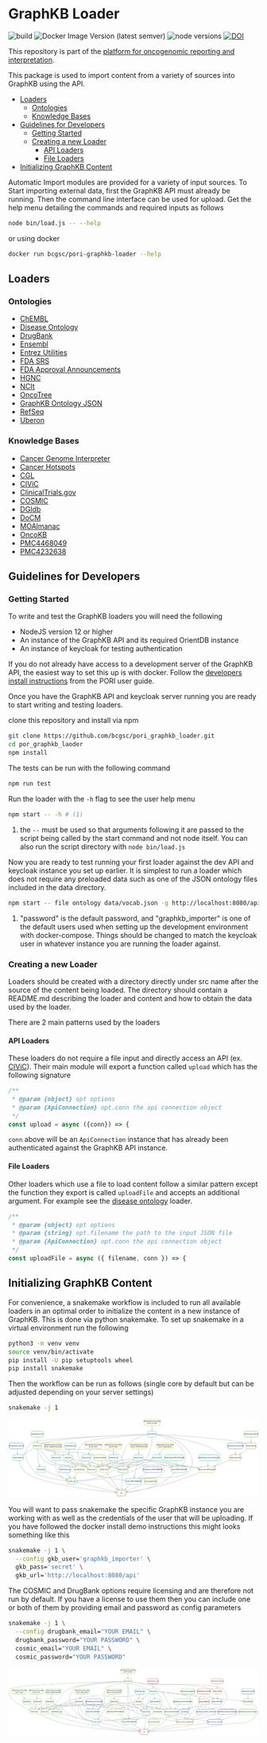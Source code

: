 # GraphKB Loader

![build](https://github.com/bcgsc/pori_graphkb_loader/workflows/build/badge.svg?branch=master) ![Docker Image Version (latest semver)](https://img.shields.io/docker/v/bcgsc/pori-graphkb-loader?label=docker%20image) ![node versions](https://img.shields.io/badge/node-12%20%7C%2014-blue) [![DOI](https://zenodo.org/badge/DOI/10.5281/zenodo.5737732.svg)](https://doi.org/10.5281/zenodo.5737732)

This repository is part of the [platform for oncogenomic reporting and interpretation](https://github.com/bcgsc/pori).

This package is used to import content from a variety of sources into GraphKB using the API.

- [Loaders](#loaders)
  - [Ontologies](#ontologies)
  - [Knowledge Bases](#knowledge-bases)
- [Guidelines for Developers](#guidelines-for-developers)
  - [Getting Started](#getting-started)
  - [Creating a new Loader](#creating-a-new-loader)
    - [API Loaders](#api-loaders)
    - [File Loaders](#file-loaders)
- [Initializing GraphKB Content](#initializing-graphkb-content)

Automatic Import modules are provided for a variety of input sources. To Start importing external data, first the GraphKB API
must already be running. Then the command line interface can be used for upload. Get the help menu
detailing the commands and required inputs as follows

```bash
node bin/load.js -- --help
```

or using docker

```bash
docker run bcgsc/pori-graphkb-loader --help
```

## Loaders

### Ontologies

- [ChEMBL](./src/chembl)
- [Disease Ontology](./src/diseaseOntology)
- [DrugBank](./src/drugbank)
- [Ensembl](./src/ensembl)
- [Entrez Utilities](./src/entrez)
- [FDA SRS](./src/fdaSrs)
- [FDA Approval Announcements](./src/fdaApprovals)
- [HGNC](./src/hgnc)
- [NCIt](./src/ncit)
- [OncoTree](./src/oncotree)
- [GraphKB Ontology JSON](./src/ontology)
- [RefSeq](./src/refseq)
- [Uberon](./src/uberon)

### Knowledge Bases

- [Cancer Genome Interpreter](./src/cancergenomeinterpreter)
- [Cancer Hotspots](./src/cancerhotspots)
- [CGL](./src/cgl)
- [CIViC](./src/civic)
- [ClinicalTrials.gov](./src/clinicaltrialsgov)
- [COSMIC](./src/cosmic)
- [DGIdb](./src/dgidb)
- [DoCM](./src/docm)
- [MOAlmanac](./src/moa)
- [OncoKB](./src/oncokb)
- [PMC4468049](./src/PMC4468049)
- [PMC4232638](./src/PMC4232638)

## Guidelines for Developers

### Getting Started

To write and test the GraphKB loaders you will need the following

- NodeJS version 12 or higher
- An instance of the GraphKB API and its required OrientDB instance
- An instance of keycloak for testing authentication

If you do not already have access to a development server of the GraphKB API, the easiest way to set this up is with docker. Follow the [developers install instructions](https://bcgsc.github.io/pori/developer_reference/getting_started) from the PORI user guide.

Once you have the GraphKB API and keycloak server running you are ready to start writing and testing loaders.

clone this repository and install via npm

```bash
git clone https://github.com/bcgsc/pori_graphkb_loader.git
cd por_graphkb_laoder
npm install
```

The tests can be run with the following command

```bash
npm run test
```

Run the loader with the `-h` flag to see the user help menu

```bash
npm start -- -h # (1)
```

1. the `--` must be used so that arguments following it are passed to the script being called by the start command and not node itself. You can also run the script directory with `node bin/load.js`

Now you are ready to test running your first loader against the dev API and keycloak instance you set up earlier. It is simplest to run a loader which does not require any preloaded data such as one of the JSON ontology files included in the data directory.

```bash
npm start -- file ontology data/vocab.json -g http://localhost:8080/api -u graphkb_importer -p password # (1)
```

1. "password" is the default password, and "graphkb_importer" is one of the default users used when setting up the development environment with docker-compose. Things should be changed to match the keycloak user in whatever instance you are running the loader against.

### Creating a new Loader

Loaders should be created with a directory directly under src name after the source of the content
being loaded. The directory should contain a README.md describing the loader and content and how
to obtain the data used by the loader.

There are 2 main patterns used by the loaders

#### API Loaders

These loaders do not require a file input and directly access an API (ex. [CIViC](./src/civic)).
Their main module will export a function called `upload` which has the following signature

```js
/**
 * @param {object} opt options
 * @param {ApiConnection} opt.conn the api connection object
 */
const upload = async ({conn}) => {
```

`conn` above will be an `ApiConnection` instance that has already been authenticated against the
GraphKB API instance.

#### File Loaders

Other loaders which use a file to load content follow a similar pattern except the function they
export is called `uploadFile` and accepts an additional argument. For example see the [disease ontology](./src/diseaseOntology) loader.

```js
/**
 * @param {object} opt options
 * @param {string} opt.filename the path to the input JSON file
 * @param {ApiConnection} opt.conn the api connection object
 */
const uploadFile = async ({ filename, conn }) => {
```

## Initializing GraphKB Content

For convenience, a snakemake workflow is included to run all available loaders in an optimal order
to initialize the content in a new instance of GraphKB. This is done via python snakemake. To set
up snakemake in a virtual environment run the following

```bash
python3 -m venv venv
source venv/bin/activate
pip install -U pip setuptools wheel
pip install snakemake
```

Then the workflow can be run as follows (single core by default but can be adjusted depending on
your server settings)

```bash
snakemake -j 1
```

![default workflow](./docs/basic_workflow.png)

You will want to pass snakemake the specific GraphKB instance you are working with as well as the credentials of the user that will be uploading. If you have followed the docker install demo instructions this might looks something like this

```bash
snakemake -j 1 \
  --config gkb_user='graphkb_importer' \
  gkb_pass='secret' \
  gkb_url='http://localhost:8080/api'
```

The COSMIC and DrugBank options require licensing and are therefore not run by default. If you have
a license to use them then you can include one or both of them by providing email and password
as config parameters

```bash
snakemake -j 1 \
  --config drugbank_email="YOUR EMAIL" \
  drugbank_password="YOUR PASSWORD" \
  cosmic_email="YOUR EMAIL" \
  cosmic_password="YOUR PASSWORD"
```

![full workflow](./docs/full_workflow.png)
